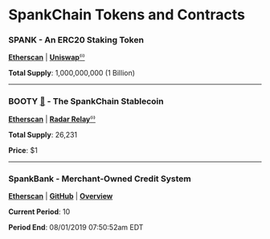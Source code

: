 # SpankChain Tokens and Contracts

### SPANK - An ERC20 Staking Token
[**Etherscan**](https://etherscan.io/token/0x42d6622dece394b54999fbd73d108123806f6a18) | [**Uniswap**](https://uniswap.exchange/swap)[⁽ⁱ⁾][1]

**__Total Supply__**: 1,000,000,000 (1 Billion)

---

### BOOTY [🍑][2] - The SpankChain Stablecoin
[**Etherscan**](https://etherscan.io/token/0x6b01c3170ae1efebee1a3159172cb3f7a5ecf9e5) | [**Radar Relay**](https://app.radarrelay.com/BOOTY/DAI)[⁽ⁱ⁾][3]

**__Total Supply__**: 26,231

**__Price__**: $1

---

### SpankBank - Merchant-Owned Credit System
[**Etherscan**](https://etherscan.io/address/0x1ECB60873E495dDFa2a13A8F4140e490dd574E6F) | [**GitHub**](https://github.com/spankchain/spankbank) | [**Overview**](../platform/spankbank/spankbank.md)

**Current Period**: 10

**Period End**: 08/01/2019 07:50:52am EDT


[1]: https://www.youtube.com/watch?v=MNbfdoSXTHE&t
[2]: https://emojipedia.org/peach/
[3]: https://support.radarrelay.com/en/support/solutions/folders/42000095250